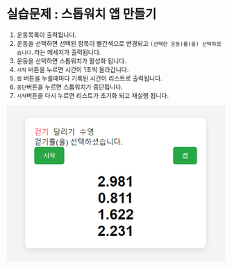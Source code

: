 # 실습문제 : 스톱워치 앱 만들기

1. 운동목록이 출력됩니다.
2. 운동을 선택하면 선택된 항목이 빨간색으로 변경되고 `(선택한 운동)를(을) 선택하셨습니다.`라는 메세지가 출력됩니다.
3. 운동을 선택하면 스톱워치가 활성화 됩니다.
4. `시작` 버튼을 누르면 시간이 1초씩 올라갑니다.
5. `랩` 버튼을 누를때마다 기록된 시간이 리스트로 출력됩니다.
6. `중단`버튼을 누르면 스톱워치가 중단됩니다.
7. `시작`버튼을 다시 누르면 리스트가 초기화 되고 재실행 됩니다.

![사진](./image.png)
